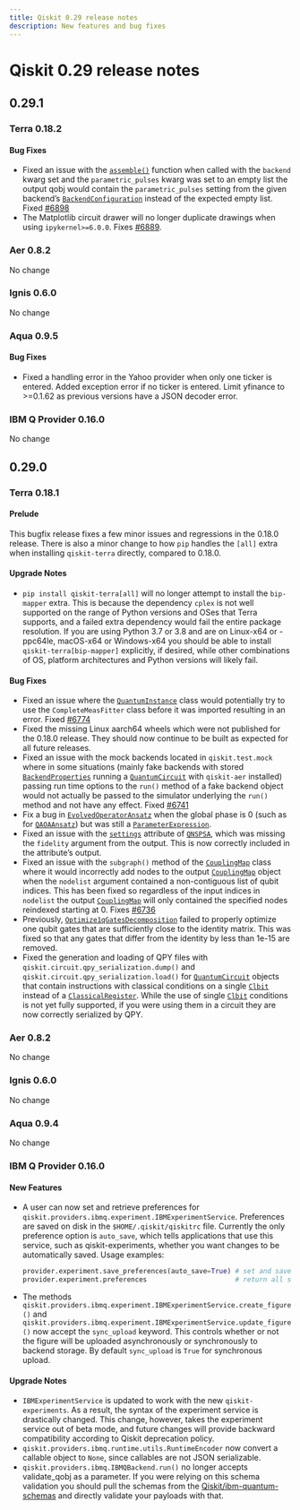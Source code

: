 ```yaml
---
title: Qiskit 0.29 release notes
description: New features and bug fixes
---
```


# Qiskit 0.29 release notes

## 0.29.1

<span id="release-notes-0-18-2" />

<span id="id227" />

### Terra 0.18.2

<span id="release-notes-0-18-2-bug-fixes" />

<span id="id228" />

#### Bug Fixes

*   Fixed an issue with the [`assemble()`](/api/qiskit/0.45/compiler#qiskit.compiler.assemble "qiskit.compiler.assemble") function when called with the `backend` kwarg set and the `parametric_pulses` kwarg was set to an empty list the output qobj would contain the `parametric_pulses` setting from the given backend’s [`BackendConfiguration`](/api/qiskit/0.45/qiskit.providers.models.BackendConfiguration "qiskit.providers.models.BackendConfiguration") instead of the expected empty list. Fixed [#6898](https://github.com/Qiskit/qiskit-terra/issues/6898)
*   The Matplotlib circuit drawer will no longer duplicate drawings when using `ipykernel>=6.0.0`. Fixes [#6889](https://github.com/Qiskit/qiskit-terra/issues/6889).

<span id="aer-0-8-2" />

### Aer 0.8.2

No change

<span id="id229" />

### Ignis 0.6.0

No change

<span id="release-notes-aqua-0-9-5" />

<span id="id230" />

### Aqua 0.9.5

<span id="release-notes-aqua-0-9-5-bug-fixes" />

<span id="id231" />

#### Bug Fixes

*   Fixed a handling error in the Yahoo provider when only one ticker is entered. Added exception error if no ticker is entered. Limit yfinance to >=0.1.62 as previous versions have a JSON decoder error.

<span id="id232" />

### IBM Q Provider 0.16.0

No change

<span id="qiskit-0-29-0" />

## 0.29.0

<span id="terra-0-18-1" />

<span id="release-notes-0-18-1" />

### Terra 0.18.1

<span id="release-notes-0-18-1-prelude" />

<span id="id233" />

#### Prelude

This bugfix release fixes a few minor issues and regressions in the 0.18.0 release. There is also a minor change to how `pip` handles the `[all]` extra when installing `qiskit-terra` directly, compared to 0.18.0.

<span id="release-notes-0-18-1-upgrade-notes" />

<span id="id234" />

#### Upgrade Notes

*   `pip install qiskit-terra[all]` will no longer attempt to install the `bip-mapper` extra. This is because the dependency `cplex` is not well supported on the range of Python versions and OSes that Terra supports, and a failed extra dependency would fail the entire package resolution. If you are using Python 3.7 or 3.8 and are on Linux-x64 or -ppc64le, macOS-x64 or Windows-x64 you should be able to install `qiskit-terra[bip-mapper]` explicitly, if desired, while other combinations of OS, platform architectures and Python versions will likely fail.

<span id="release-notes-0-18-1-bug-fixes" />

<span id="id235" />

#### Bug Fixes

*   Fixed an issue where the [`QuantumInstance`](/api/qiskit/0.45/qiskit.utils.QuantumInstance "qiskit.utils.QuantumInstance") class would potentially try to use the `CompleteMeasFitter` class before it was imported resulting in an error. Fixed [#6774](https://github.com/Qiskit/qiskit-terra/issues/6774)
*   Fixed the missing Linux aarch64 wheels which were not published for the 0.18.0 release. They should now continue to be built as expected for all future releases.
*   Fixed an issue with the mock backends located in `qiskit.test.mock` where in some situations (mainly fake backends with stored [`BackendProperties`](/api/qiskit/0.45/qiskit.providers.models.BackendProperties "qiskit.providers.models.BackendProperties") running a [`QuantumCircuit`](/api/qiskit/0.45/qiskit.circuit.QuantumCircuit "qiskit.circuit.QuantumCircuit") with `qiskit-aer` installed) passing run time options to the `run()` method of a fake backend object would not actually be passed to the simulator underlying the `run()` method and not have any effect. Fixed [#6741](https://github.com/Qiskit/qiskit-terra/issues/6741)
*   Fix a bug in [`EvolvedOperatorAnsatz`](/api/qiskit/0.45/qiskit.circuit.library.EvolvedOperatorAnsatz "qiskit.circuit.library.EvolvedOperatorAnsatz") when the global phase is 0 (such as for [`QAOAAnsatz`](/api/qiskit/0.45/qiskit.circuit.library.QAOAAnsatz "qiskit.circuit.library.QAOAAnsatz")) but was still a [`ParameterExpression`](/api/qiskit/0.45/qiskit.circuit.ParameterExpression "qiskit.circuit.ParameterExpression").
*   Fixed an issue with the [`settings`](/api/qiskit/0.45/qiskit.algorithms.optimizers.QNSPSA#settings "qiskit.algorithms.optimizers.QNSPSA.settings") attribute of [`QNSPSA`](/api/qiskit/0.45/qiskit.algorithms.optimizers.QNSPSA "qiskit.algorithms.optimizers.QNSPSA"), which was missing the `fidelity` argument from the output. This is now correctly included in the attribute’s output.
*   Fixed an issue with the `subgraph()` method of the [`CouplingMap`](/api/qiskit/0.45/qiskit.transpiler.CouplingMap "qiskit.transpiler.CouplingMap") class where it would incorrectly add nodes to the output [`CouplingMap`](/api/qiskit/0.45/qiskit.transpiler.CouplingMap "qiskit.transpiler.CouplingMap") object when the `nodelist` argument contained a non-contiguous list of qubit indices. This has been fixed so regardless of the input indices in `nodelist` the output [`CouplingMap`](/api/qiskit/0.45/qiskit.transpiler.CouplingMap "qiskit.transpiler.CouplingMap") will only contained the specified nodes reindexed starting at 0. Fixes [#6736](https://github.com/Qiskit/qiskit-terra/issues/6736)
*   Previously, [`Optimize1qGatesDecomposition`](/api/qiskit/0.45/qiskit.transpiler.passes.Optimize1qGatesDecomposition "qiskit.transpiler.passes.Optimize1qGatesDecomposition") failed to properly optimize one qubit gates that are sufficiently close to the identity matrix. This was fixed so that any gates that differ from the identity by less than 1e-15 are removed.
*   Fixed the generation and loading of QPY files with `qiskit.circuit.qpy_serialization.dump()` and `qiskit.circuit.qpy_serialization.load()` for [`QuantumCircuit`](/api/qiskit/0.45/qiskit.circuit.QuantumCircuit "qiskit.circuit.QuantumCircuit") objects that contain instructions with classical conditions on a single [`Clbit`](/api/qiskit/0.45/qiskit.circuit.Clbit "qiskit.circuit.Clbit") instead of a [`ClassicalRegister`](/api/qiskit/0.45/qiskit.circuit.ClassicalRegister "qiskit.circuit.ClassicalRegister"). While the use of single [`Clbit`](/api/qiskit/0.45/qiskit.circuit.Clbit "qiskit.circuit.Clbit") conditions is not yet fully supported, if you were using them in a circuit they are now correctly serialized by QPY.

<span id="id236" />

### Aer 0.8.2

No change

<span id="id237" />

### Ignis 0.6.0

No change

<span id="aqua-0-9-4" />

### Aqua 0.9.4

No change

<span id="release-notes-ibmq-0-16-0" />

<span id="id238" />

### IBM Q Provider 0.16.0

<span id="release-notes-ibmq-0-16-0-new-features" />

<span id="id239" />

#### New Features

*   A user can now set and retrieve preferences for `qiskit.providers.ibmq.experiment.IBMExperimentService`. Preferences are saved on disk in the `$HOME/.qiskit/qiskitrc` file. Currently the only preference option is `auto_save`, which tells applications that use this service, such as qiskit-experiments, whether you want changes to be automatically saved. Usage examples:

    ```python
    provider.experiment.save_preferences(auto_save=True) # set and save preferences
    provider.experiment.preferences                      # return all saved preferences
    ```

*   The methods `qiskit.providers.ibmq.experiment.IBMExperimentService.create_figure()` and `qiskit.providers.ibmq.experiment.IBMExperimentService.update_figure()` now accept the `sync_upload` keyword. This controls whether or not the figure will be uploaded asynchronously or synchronously to backend storage. By default `sync_upload` is `True` for synchronous upload.

<span id="release-notes-ibmq-0-16-0-upgrade-notes" />

<span id="id240" />

#### Upgrade Notes

*   `IBMExperimentService` is updated to work with the new `qiskit-experiments`. As a result, the syntax of the experiment service is drastically changed. This change, however, takes the experiment service out of beta mode, and future changes will provide backward compatibility according to Qiskit deprecation policy.
*   `qiskit.providers.ibmq.runtime.utils.RuntimeEncoder` now convert a callable object to `None`, since callables are not JSON serializable.
*   `qiskit.providers.ibmq.IBMQBackend.run()` no longer accepts validate\_qobj as a parameter. If you were relying on this schema validation you should pull the schemas from the [Qiskit/ibm-quantum-schemas](https://github.com/Qiskit/ibm-quantum-schemas) and directly validate your payloads with that.

<span id="qiskit-0-28-0" />